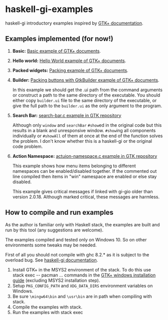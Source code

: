 # haskell-gi-examples
haskell-gi introductory examples inspired by [GTK+ documentation](https://developer.gnome.org/gtk3/stable).

## Examples implemented (for now!)
1. __Basic:__ [Basic example of GTK+ documents](https://developer.gnome.org/gtk3/stable/gtk-getting-started.html).
2. __Hello world:__ [Hello World example of GTK+ documents](https://developer.gnome.org/gtk3/stable/gtk-getting-started.html).
3. __Packed widgets:__ [Packing example of GTK+ documents](https://developer.gnome.org/gtk3/3.12/ch01s02.html).
4. __Builder:__ [Packing buttons with GtkBuilder example of GTK+ documents](https://developer.gnome.org/gtk3/stable/ch01s03.html).

    In this example we should get the .ui path from the command arguments or construct a path to the same directory of the executable.
    You should either copy `builder.ui` file to the same directory of the executable, or give the full path to the `builder.ui` as the only argument to the program.
5. __Search Bar:__ [search-bar.c example in GTK repository](https://gitlab.gnome.org/GNOME/gtk/blob/master/examples/search-bar.c)

    Although only `window` and `searchBar` `#show`ed in the original code but this results in a blank and unresponsive window. `#show`ing all components individually or `#showAll` of them at once at the end of the function solves the problem. I don't know whether this is a haskell-gi or the original code problem.
6. __Action Namespace:__ [actuion-namespace.c example in GTK repository](https://gitlab.gnome.org/GNOME/gtk/blob/master/examples/action-namespace.c)

    This example shows how menu items belonging to different namespaces can be enabled/disabled together. If the commented out line compiled then items in "win" namespace are enabled or else stay disabled.

    This example gives critical messages if linked with gi-gio older than version 2.0.18. Although marked critical, these messages are harmless.

## How to compile and run examples
As the author is familiar only with Haskell stack, the examples are built and run by this tool (any suggestions are welcome).

The examples compiled and tested only on Windows 10. So on other environments some tweaks may be needed.

First of all you should not compile with ghc 8.2.* as it is subject to the overload bug. See [haskell-gi documentation](https://github.com/haskell-gi/haskell-gi).

1. Install GTK+ in the MSYS2 environment of the stack. To do this use stack exec -- pacman ... commands in the [GTK+ windows installation guide](https://www.gtk.org/download/windows.php) (excluding MSYS2 installation step).
2. Setup `PKG_CONFIG_PATH` and `XDG_DATA_DIRS` environment variables on Windows.
3. Be sure `\mingw64\bin` and `\usr\bin` are in path when compiling with stack.  
3. Compile the examples with stack.
4. Run the examples with stack exec
 
